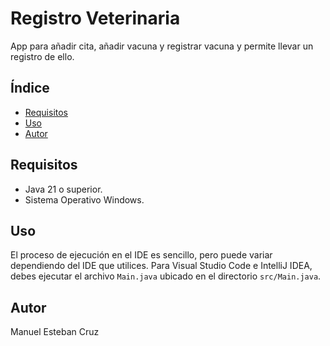 # Registro Veterinaria

App para añadir cita, añadir vacuna y registrar vacuna y permite llevar un registro de ello.

## Índice

- [Requisitos](#requisitos)
- [Uso](#uso)
- [Autor](#autor)

## Requisitos

- Java 21 o superior.
- Sistema Operativo Windows.

## Uso

El proceso de ejecución en el IDE es sencillo, pero puede variar dependiendo del IDE que utilices. Para Visual Studio Code e IntelliJ IDEA, debes ejecutar el archivo `Main.java` ubicado en el directorio `src/Main.java`.

## Autor

Manuel Esteban Cruz